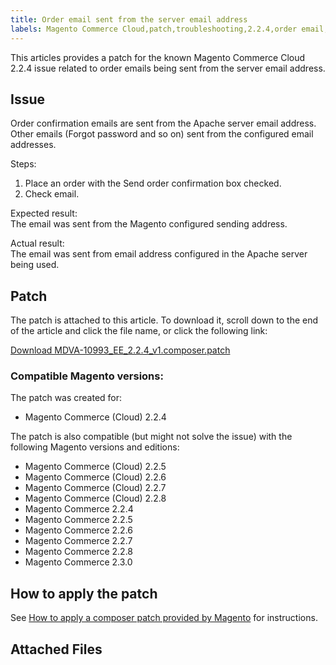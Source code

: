 ```yaml
---
title: Order email sent from the server email address
labels: Magento Commerce Cloud,patch,troubleshooting,2.2.4,order email,known issues
---
```


This articles provides a patch for the known Magento Commerce Cloud 2.2.4 issue related to order emails being sent from the server email address.

## Issue

Order confirmation emails are sent from the Apache server email address. Other emails (Forgot password and so on) sent from the configured email addresses.

Steps:

1. Place an order with the Send order confirmation box checked.
1. Check email.

Expected result:  
 The email was sent from the Magento configured sending address.

Actual result:  
 The email was sent from email address configured in the Apache server being used.

## Patch

The patch is attached to this article. To download it, scroll down to the end of the article and click the file name, or click the following link:

[Download MDVA-10993\_EE\_2.2.4\_v1.composer.patch](https://support.magento.com/hc/en-us/article_attachments/360023209891/MDVA-10993_EE_2.2.4_v1.composer.patch)

### Compatible Magento versions:

The patch was created for:

* Magento Commerce (Cloud) 2.2.4

The patch is also compatible (but might not solve the issue) with the following Magento versions and editions:

* Magento Commerce (Cloud) 2.2.5
* Magento Commerce (Cloud) 2.2.6
* Magento Commerce (Cloud) 2.2.7
* Magento Commerce (Cloud) 2.2.8
* Magento Commerce 2.2.4
* Magento Commerce 2.2.5
* Magento Commerce 2.2.6
* Magento Commerce 2.2.7
* Magento Commerce 2.2.8
* Magento Commerce 2.3.0

## How to apply the patch

See [How to apply a composer patch provided by Magento](https://support.magento.com/hc/en-us/articles/360028367731) for instructions.

## Attached Files